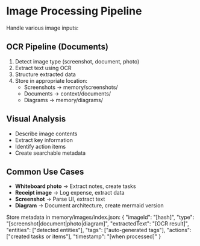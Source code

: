# Image Processing Pipeline

Handle various image inputs:

## OCR Pipeline (Documents)
1. Detect image type (screenshot, document, photo)
2. Extract text using OCR
3. Structure extracted data
4. Store in appropriate location:
   - Screenshots → memory/screenshots/
   - Documents → context/documents/
   - Diagrams → memory/diagrams/

## Visual Analysis
- Describe image contents
- Extract key information
- Identify action items
- Create searchable metadata

## Common Use Cases
- **Whiteboard photo** → Extract notes, create tasks
- **Receipt image** → Log expense, extract data
- **Screenshot** → Parse UI, extract text
- **Diagram** → Document architecture, create mermaid version

Store metadata in memory/images/index.json:
{
  "imageId": "[hash]",
  "type": "[screenshot|document|photo|diagram]",
  "extractedText": "[OCR result]",
  "entities": ["detected entities"],
  "tags": ["auto-generated tags"],
  "actions": ["created tasks or items"],
  "timestamp": "[when processed]"
}